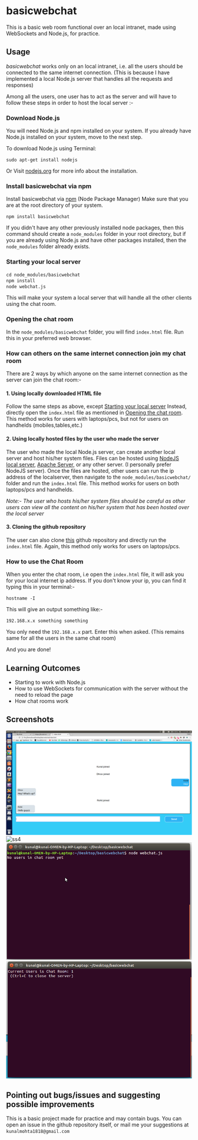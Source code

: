 # basicwebchat

This is a basic web room functional over an local intranet, made using WebSockets and Node.js, for practice.

## Usage

*basicwebchat* works only on an local intranet, i.e. all the users should be connected to the same internet connection. (This is because I have implemented a local Node.js server that handles all the requests and responses)

Among all the users, one user has to act as the server and will have to follow these steps in order to host the local server :-

### Download Node.js
You will need Node.js and npm installed on your system. If you already have Node.js installed on your system, move to the next step.

To download Node.js using Terminal:

    sudo apt-get install nodejs
    
Or
Visit [nodejs.org](https://nodejs.org/en/) for more info about the installation.

### Install basicwebchat via npm
Install basicwebchat via [npm](https://www.npmjs.com/) (Node Package Manager)
Make sure that you are at the root directory of your system.
    
    npm install basicwebchat
    
If you didn't have any other previously installed node packages, then this command should create a `node_modules` folder in your root directory, but if you are already using Node.js and have other packages installed, then the `node_modules` folder already exists.

### Starting your local server

    cd node_modules/basicwebchat
    npm install
    node webchat.js

This will make your system a local server that will handle all the other clients using the chat room.

### Opening the chat room
In the `node_modules/basicwebchat` folder, you will find `index.html` file. Run this in your preferred web browser.

### How can others on the same internet connection join my chat room
There are 2 ways by which anyone on the same internet connection as the server can join the chat room:-

#### 1. Using locally downloaded HTML file
Follow the same steps as above, except [Starting your local server](#starting-your-local-server)
Instead, directly open the `index.html` file as mentioned in [Opening the chat room](#opening-the-chat-room).
This method works for users with laptops/pcs, but not for users on handhelds (mobiles,tables,etc.)

#### 2. Using locally hosted files by the user who made the server
The user who made the local Node.js server, can create another local server and host his/her system files. Files can be hosted using [NodeJS local server](http://jasonwatmore.com/post/2016/06/22/nodejs-setup-simple-http-server-local-web-server), [Apache Server](https://httpd.apache.org/docs/trunk/getting-started.html), or any other server. (I personally prefer NodeJS server). Once the files are hosted, other users can run the ip address of the localserver, then navigate to the `node_modules/basicwebchat/` folder and run the `index.html` file.
This method works for users on both laptops/pcs and handhelds.

*Note:- The user who hosts his/her system files should be careful as other users can view all the content on his/her system that has been hosted over the local server*

#### 3. Cloning the github repository
The user can also clone [this](https://github.com/kunal-mohta/basicwebchat) github repository and directly run the `index.html` file. Again, this method only works for users on laptops/pcs.

### How to use the Chat Room
When you enter the chat room, i.e open the `index.html` file, it will ask you for your local internet ip address. If you don't know your ip, you can find it typing this in your terminal:-

    hostname -I
    
This will give an output something like:-

    192.168.x.x something something
    
You only need the `192.168.x.x` part.
Enter this when asked. (This remains same for all the users in the same chat room)

And you are done!

## Learning Outcomes
- Starting to work with Node.js
- How to use WebSockets for communication with the server without the need to reload the page
- How chat rooms work

## Screenshots
![ss1](https://raw.githubusercontent.com/kunal-mohta/basicwebchat/master/screenshots/ss1.png)
![ss4](https://raw.githubusercontent.com/kunal-mohta/basicwebchat/master/screenshots/ss4.png)
![ss2](https://raw.githubusercontent.com/kunal-mohta/basicwebchat/master/screenshots/ss2.png)
![ss3](https://raw.githubusercontent.com/kunal-mohta/basicwebchat/master/screenshots/ss3.png)


## Pointing out bugs/issues and suggesting possible improvements
This is a basic project made for practice and may contain bugs. You can open an issue in the github repository itself, or mail me your suggestions at `kunalmohta1818@gmail.com`
